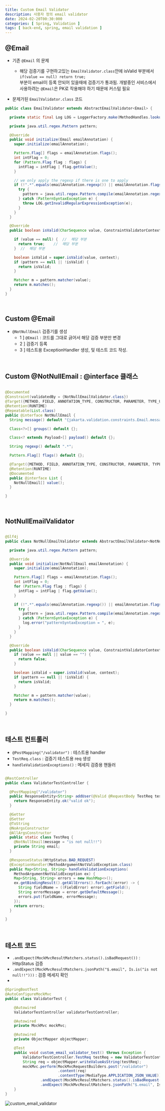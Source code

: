 ```yaml
---
title: Custom Email Validator
description: 사용자 정의 email validator
date: 2024-02-20T00:30:000
categories: [ Spring, Validation ]
tags: [ back-end, spring, email validation ]
---
```


<h2> @Email </h2>

- 기존 ```@Email``` 의 문제
  - 해당 검증기를 구현하고있는 ```EmailValidator.class```안에 isValid 부분에서 ```if(value == null) return true;```<br>
    부분이 email이 등록 안되어 있을때에 검증기가 통과됨. 개발중인 서비스에서 사용하려는 ```@Email```은 PK로 작용해야 하기 때문에 커스텀 필요

- 문제가된 ```EmailValidator.class``` 코드

```java
public class EmailValidator extends AbstractEmailValidator<Email> {

  private static final Log LOG = LoggerFactory.make(MethodHandles.lookup());

  private java.util.regex.Pattern pattern;

  @Override
  public void initialize(Email emailAnnotation) {
    super.initialize(emailAnnotation);

    Pattern.Flag[] flags = emailAnnotation.flags();
    int intFlag = 0;
    for (Pattern.Flag flag : flags) {
      intFlag = intFlag | flag.getValue();
    }

    // we only apply the regexp if there is one to apply
    if (!".*".equals(emailAnnotation.regexp()) || emailAnnotation.flags().length > 0) {
      try {
        pattern = java.util.regex.Pattern.compile(emailAnnotation.regexp(), intFlag);
      } catch (PatternSyntaxException e) {
        throw LOG.getInvalidRegularExpressionException(e);
      }
    }
  }

  @Override
  public boolean isValid(CharSequence value, ConstraintValidatorContext context) {

    if (value == null) {  //  해당 부분
      return true;    //  해당 부분
    }  //  해당 부분

    boolean isValid = super.isValid(value, context);
    if (pattern == null || !isValid) {
      return isValid;
    }

    Matcher m = pattern.matcher(value);
    return m.matches();
  }
}
```

<br>

<h2> Custom @Email </h2>

- ```@NotNullEmail``` 검증기를 생성
  - 1 ] ```@Email``` : 코드를 그대로 긁어서 해당 검증 부분만 변경
  - 2 ] 검증기 등록
  - 3 ] 테스트용 ExceptionHandler 생성, 및 테스트 코드 작성.

<br>

<h2> Custom @NotNullEmail : @interface 클래스 </h2>

```java

@Documented
@Constraint(validatedBy = {NotNullEmailValidator.class})
@Target({METHOD, FIELD, ANNOTATION_TYPE, CONSTRUCTOR, PARAMETER, TYPE_USE})
@Retention(RUNTIME)
@Repeatable(List.class)
public @interface NotNullEmail {
  String message() default "{jakarta.validation.constraints.Email.message}";

  Class<?>[] groups() default {};

  Class<? extends Payload>[] payload() default {};

  String regexp() default ".*";

  Pattern.Flag[] flags() default {};

  @Target({METHOD, FIELD, ANNOTATION_TYPE, CONSTRUCTOR, PARAMETER, TYPE_USE})
  @Retention(RUNTIME)
  @Documented
  public @interface List {
    NotNullEmail[] value();
  }

}
```

<br>

<h2> NotNullEmailValidator </h2>

```java

@Slf4j
public class NotNullEmailValidator extends AbstractEmailValidator<NotNullEmail> {

  private java.util.regex.Pattern pattern;

  @Override
  public void initialize(NotNullEmail emailAnnotation) {
    super.initialize(emailAnnotation);

    Pattern.Flag[] flags = emailAnnotation.flags();
    int intFlag = 0;
    for (Pattern.Flag flag : flags) {
      intFlag = intFlag | flag.getValue();
    }

    if (!".*".equals(emailAnnotation.regexp()) || emailAnnotation.flags().length > 0) {
      try {
        pattern = java.util.regex.Pattern.compile(emailAnnotation.regexp(), intFlag);
      } catch (PatternSyntaxException e) {
        log.error("patternSyntaxException = ", e);
      }
    }
  }

  @Override
  public boolean isValid(CharSequence value, ConstraintValidatorContext context) {
    if (value == null || value == "") {
      return false;
    }

    boolean isValid = super.isValid(value, context);
    if (pattern == null || !isValid) {
      return isValid;
    }

    Matcher m = pattern.matcher(value);
    return m.matches();
  }

}
```

<br>

<h2> 테스트 컨트롤러 </h2>

- ```@PostMapping("/validator")``` : 테스트용 handler
- ```TestReq.class``` : 검증기 테스트용 req 생성
- ```handleValidationExceptions()``` : 메세지 검증용 핸들러

```java

@RestController
public class ValidatorTestController {

  @PostMapping("/validator")
  public ResponseEntity<String> addUser(@Valid @RequestBody TestReq testReq) {
    return ResponseEntity.ok("valid ok");
  }

  @Getter
  @Setter
  @ToString
  @NoArgsConstructor
  @AllArgsConstructor
  public static class TestReq {
    @NotNullEmail(message = "is not null!!")
    private String email;
  }

  @ResponseStatus(HttpStatus.BAD_REQUEST)
  @ExceptionHandler(MethodArgumentNotValidException.class)
  public Map<String, String> handleValidationExceptions(
    MethodArgumentNotValidException ex) {
    Map<String, String> errors = new HashMap<>();
    ex.getBindingResult().getAllErrors().forEach((error) -> {
      String fieldName = ((FieldError) error).getField();
      String errorMessage = error.getDefaultMessage();
      errors.put(fieldName, errorMessage);
    });
    return errors;
  }

}
```

<br>

<h2> 테스트 코드 </h2>

- ```.andExpect(MockMvcResultMatchers.status().isBadRequest())``` : HttpStatus 검증
- ```.andExpect(MockMvcResultMatchers.jsonPath("$.email", Is.is("is not null!!")))``` : 검증 메세지 확인
-

```java
@SpringBootTest
@AutoConfigureMockMvc
public class ValidatorTest {

    @Autowired
    ValidatorTestController validatorTestController;

    @Autowired
    private MockMvc mockMvc;

    @Autowired
    private ObjectMapper objectMapper;

    @Test
    public void custom_email_validator_test() throws Exception {
        ValidatorTestController.TestReq testReq = new ValidatorTestController.TestReq("");
        String req = objectMapper.writeValueAsString(testReq);
        mockMvc.perform(MockMvcRequestBuilders.post("/validator")
                        .content(req)
                        .contentType(MediaType.APPLICATION_JSON_VALUE))
                .andExpect(MockMvcResultMatchers.status().isBadRequest())
                .andExpect(MockMvcResultMatchers.jsonPath("$.email", Is.is("is not null!!")));
    }
}
```

![custom_email_validator](https://github.com/AngryPig123/AngryPig123.github.io/assets/86225268/7296ffd8-c41e-4467-a8c0-720000213b0b)
